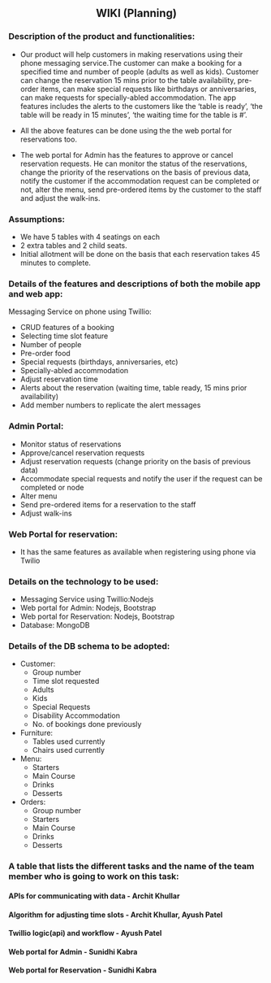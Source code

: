 ## <center>WIKI (Planning) <center>

### Description of the product and functionalities:
* Our product will help customers in making reservations using their phone messaging service.The customer can make a booking for a specified time and number of people (adults as well as kids). Customer can change the reservation 15 mins prior to the table availability, pre-order items, can make special requests like birthdays or anniversaries, can make requests for specially-abled accommodation. The app features includes the alerts to the customers like the ‘table is ready’, ‘the table will be ready in 15 minutes’, ‘the waiting time for the table is #’.
 
* All the above features can be done using the the web portal for reservations too.
* The web portal for Admin has the features to approve or cancel reservation requests. He can monitor the status of the reservations, change the priority of the reservations on the basis of previous data, notify the customer if the accommodation request can be completed or not,   alter the menu, send pre-ordered items by the customer to the staff and adjust the walk-ins.
### Assumptions: 
* We have 5 tables with 4 seatings on each
* 2 extra tables and 2 child seats. 
* Initial allotment will be done on the basis that each reservation takes 45 minutes to complete. 
### Details of the features and descriptions of both the mobile app and web app:
Messaging Service on phone using Twillio:
* CRUD features of a booking
* Selecting time slot feature
* Number of people
* Pre-order food
* Special requests (birthdays, anniversaries, etc)
* Specially-abled accommodation
* Adjust reservation time
* Alerts about the reservation (waiting time, table ready, 15 mins prior availability)
* Add member numbers to replicate the alert messages
### Admin Portal:
* Monitor status of reservations
* Approve/cancel reservation requests
* Adjust reservation requests (change priority on the basis of previous data)
* Accommodate special requests and notify the user if the request can be completed or node
* Alter menu
* Send pre-ordered items for a reservation to the staff
* Adjust walk-ins
### Web Portal for reservation: 
* It has the same features as available when registering using phone via Twilio
### Details on the technology to be used:
* Messaging Service using Twillio:Nodejs
* Web portal for Admin: Nodejs, Bootstrap 
* Web portal for Reservation: Nodejs, Bootstrap
* Database: MongoDB
### Details of the DB schema to be adopted:
* Customer:
    * Group number
    * Time slot requested
    * Adults
    * Kids
    * Special Requests
    * Disability Accommodation
    * No. of bookings done previously
* Furniture:
    * Tables used currently
    * Chairs used currently
* Menu:
    * Starters
    * Main Course
    * Drinks
    * Desserts
* Orders:
    * Group number
    * Starters
    * Main Course
    * Drinks
    * Desserts

### A table that lists the different tasks and the name of the team member who is going to work on this task:

#### APIs for communicating with data - Archit Khullar
#### Algorithm for adjusting time slots - Archit Khullar, Ayush Patel
#### Twillio logic(api) and workflow - Ayush Patel
#### Web portal for Admin - Sunidhi Kabra
#### Web portal for Reservation - Sunidhi Kabra

